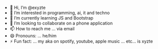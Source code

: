 - 👋 Hi, I’m @exyzte
- 👀 I’m interested in programming, ai, it and techno
- 🌱 I’m currently learning JS and Bootstrap
- 💞️ I’m looking to collaborate on a phone application 
- 📫 How to reach me ... via email 
- 😄 Pronouns: ... he/him
- ⚡ Fun fact: ... my aka on spotify, youtube, apple music ... etc...  is xyzte

<!---
exyzte/exyzte is a ✨ special ✨ repository because its `README.md` (this file) appears on your GitHub profile.
You can click the Preview link to take a look at your changes.
--->
